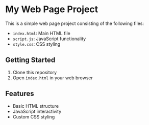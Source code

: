 # My Web Page Project

This is a simple web page project consisting of the following files:

- `index.html`: Main HTML file
- `script.js`: JavaScript functionality
- `style.css`: CSS styling

## Getting Started

1. Clone this repository
2. Open `index.html` in your web browser

## Features

- Basic HTML structure
- JavaScript interactivity
- Custom CSS styling